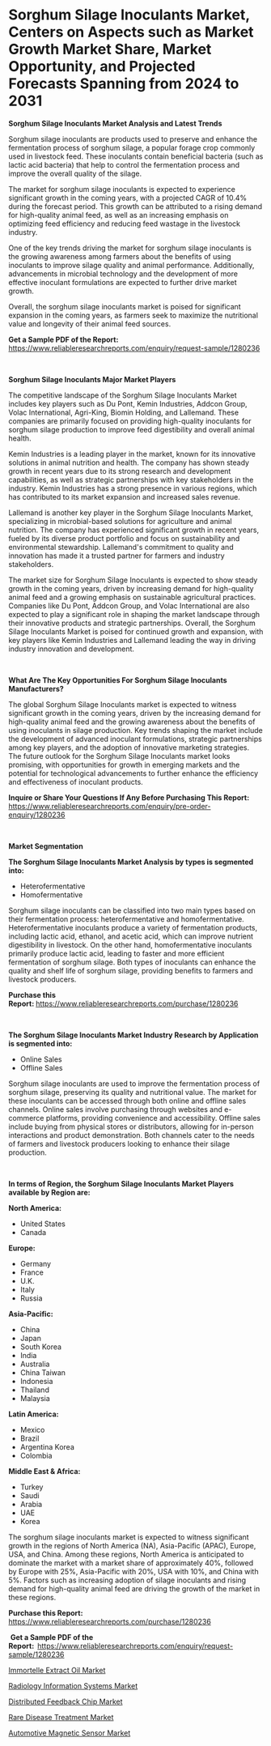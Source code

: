 <p><h1>Sorghum Silage Inoculants Market, Centers on Aspects such as Market Growth Market Share, Market Opportunity, and Projected Forecasts Spanning from 2024 to 2031</h1></p><p><strong>Sorghum Silage Inoculants Market Analysis and Latest Trends</strong></p>
<p><p>Sorghum silage inoculants are products used to preserve and enhance the fermentation process of sorghum silage, a popular forage crop commonly used in livestock feed. These inoculants contain beneficial bacteria (such as lactic acid bacteria) that help to control the fermentation process and improve the overall quality of the silage.</p><p>The market for sorghum silage inoculants is expected to experience significant growth in the coming years, with a projected CAGR of 10.4% during the forecast period. This growth can be attributed to a rising demand for high-quality animal feed, as well as an increasing emphasis on optimizing feed efficiency and reducing feed wastage in the livestock industry.</p><p>One of the key trends driving the market for sorghum silage inoculants is the growing awareness among farmers about the benefits of using inoculants to improve silage quality and animal performance. Additionally, advancements in microbial technology and the development of more effective inoculant formulations are expected to further drive market growth.</p><p>Overall, the sorghum silage inoculants market is poised for significant expansion in the coming years, as farmers seek to maximize the nutritional value and longevity of their animal feed sources.</p></p>
<p><strong>Get a Sample PDF of the Report:&nbsp;</strong> <a href="https://www.reliableresearchreports.com/enquiry/request-sample/1280236">https://www.reliableresearchreports.com/enquiry/request-sample/1280236</a></p>
<p>&nbsp;</p>
<p><strong>Sorghum Silage Inoculants Major Market Players</strong></p>
<p><p>The competitive landscape of the Sorghum Silage Inoculants Market includes key players such as Du Pont, Kemin Industries, Addcon Group, Volac International, Agri-King, Biomin Holding, and Lallemand. These companies are primarily focused on providing high-quality inoculants for sorghum silage production to improve feed digestibility and overall animal health.</p><p>Kemin Industries is a leading player in the market, known for its innovative solutions in animal nutrition and health. The company has shown steady growth in recent years due to its strong research and development capabilities, as well as strategic partnerships with key stakeholders in the industry. Kemin Industries has a strong presence in various regions, which has contributed to its market expansion and increased sales revenue.</p><p>Lallemand is another key player in the Sorghum Silage Inoculants Market, specializing in microbial-based solutions for agriculture and animal nutrition. The company has experienced significant growth in recent years, fueled by its diverse product portfolio and focus on sustainability and environmental stewardship. Lallemand's commitment to quality and innovation has made it a trusted partner for farmers and industry stakeholders.</p><p>The market size for Sorghum Silage Inoculants is expected to show steady growth in the coming years, driven by increasing demand for high-quality animal feed and a growing emphasis on sustainable agricultural practices. Companies like Du Pont, Addcon Group, and Volac International are also expected to play a significant role in shaping the market landscape through their innovative products and strategic partnerships. Overall, the Sorghum Silage Inoculants Market is poised for continued growth and expansion, with key players like Kemin Industries and Lallemand leading the way in driving industry innovation and development.</p></p>
<p>&nbsp;</p>
<p><strong>What Are The Key Opportunities For Sorghum Silage Inoculants Manufacturers?</strong></p>
<p><p>The global Sorghum Silage Inoculants market is expected to witness significant growth in the coming years, driven by the increasing demand for high-quality animal feed and the growing awareness about the benefits of using inoculants in silage production. Key trends shaping the market include the development of advanced inoculant formulations, strategic partnerships among key players, and the adoption of innovative marketing strategies. The future outlook for the Sorghum Silage Inoculants market looks promising, with opportunities for growth in emerging markets and the potential for technological advancements to further enhance the efficiency and effectiveness of inoculant products.</p></p>
<p><strong>Inquire or Share Your Questions If Any Before Purchasing This Report:</strong> <a href="https://www.reliableresearchreports.com/enquiry/pre-order-enquiry/1280236">https://www.reliableresearchreports.com/enquiry/pre-order-enquiry/1280236</a></p>
<p>&nbsp;</p>
<p><strong>Market Segmentation</strong></p>
<p><strong>The Sorghum Silage Inoculants Market Analysis by types is segmented into:</strong></p>
<p><ul><li>Heterofermentative</li><li>Homofermentative</li></ul></p>
<p><p>Sorghum silage inoculants can be classified into two main types based on their fermentation process: heterofermentative and homofermentative. Heterofermentative inoculants produce a variety of fermentation products, including lactic acid, ethanol, and acetic acid, which can improve nutrient digestibility in livestock. On the other hand, homofermentative inoculants primarily produce lactic acid, leading to faster and more efficient fermentation of sorghum silage. Both types of inoculants can enhance the quality and shelf life of sorghum silage, providing benefits to farmers and livestock producers.</p></p>
<p><strong>Purchase this Report:&nbsp;</strong><a href="https://www.reliableresearchreports.com/purchase/1280236">https://www.reliableresearchreports.com/purchase/1280236</a></p>
<p>&nbsp;</p>
<p><strong>The Sorghum Silage Inoculants Market Industry Research by Application is segmented into:</strong></p>
<p><ul><li>Online Sales</li><li>Offline Sales</li></ul></p>
<p><p>Sorghum silage inoculants are used to improve the fermentation process of sorghum silage, preserving its quality and nutritional value. The market for these inoculants can be accessed through both online and offline sales channels. Online sales involve purchasing through websites and e-commerce platforms, providing convenience and accessibility. Offline sales include buying from physical stores or distributors, allowing for in-person interactions and product demonstration. Both channels cater to the needs of farmers and livestock producers looking to enhance their silage production.</p></p>
<p>&nbsp;</p>
<p><strong>In terms of Region, the Sorghum Silage Inoculants Market Players available by Region are:</strong></p>
<p>
    <p> <strong> North America: </strong>
        <ul>
            <li>United States</li>
            <li>Canada</li>
        </ul>
        </p> 
    <p> <strong> Europe: </strong>
        <ul>
            <li>Germany</li>
            <li>France</li>
            <li>U.K.</li>
            <li>Italy</li>
            <li>Russia</li>
        </ul>
        </p> 
    <p> <strong> Asia-Pacific: </strong>
        <ul>
            <li>China</li>
            <li>Japan</li>
            <li>South Korea</li>
            <li>India</li>
            <li>Australia</li>
            <li>China Taiwan</li>
            <li>Indonesia</li>
            <li>Thailand</li>
            <li>Malaysia</li>
        </ul>
        </p> 
    <p> <strong> Latin America: </strong>
        <ul>
            <li>Mexico</li>
            <li>Brazil</li>
            <li>Argentina Korea</li>
            <li>Colombia</li>
        </ul>
        </p> 
    <p> <strong> Middle East & Africa: </strong>
        <ul>
            <li>Turkey</li>
            <li>Saudi</li>
            <li>Arabia</li>
            <li>UAE</li>
            <li>Korea</li>
        </ul>
    </p>
    </p>
<p><p>The sorghum silage inoculants market is expected to witness significant growth in the regions of North America (NA), Asia-Pacific (APAC), Europe, USA, and China. Among these regions, North America is anticipated to dominate the market with a market share of approximately 40%, followed by Europe with 25%, Asia-Pacific with 20%, USA with 10%, and China with 5%. Factors such as increasing adoption of silage inoculants and rising demand for high-quality animal feed are driving the growth of the market in these regions.</p></p>
<p><strong>Purchase this Report: </strong><a href="https://www.reliableresearchreports.com/purchase/1280236">https://www.reliableresearchreports.com/purchase/1280236</a></p>
<p>&nbsp;<strong>Get a Sample PDF of the Report:&nbsp;&nbsp;</strong><a href="https://www.reliableresearchreports.com/enquiry/request-sample/1280236">https://www.reliableresearchreports.com/enquiry/request-sample/1280236</a></p>
<p><strong></strong></p>
<p><p><a href="https://issuu.com/reportprime-2/docs/immortelle-extract-oil-market-size-2030.pptx">Immortelle Extract Oil Market</a></p><p><a href="https://medium.com/@randyweaver2003/radiology-information-systems-market-insights-into-market-cagr-market-trends-and-growth-0a803cafa194">Radiology Information Systems Market</a></p><p><a href="https://github.com/biheemgalvinlouises6hokrh3h/Market-Research-Report-List-1/blob/main/distributed-feedback-chip-market.md">Distributed Feedback Chip Market</a></p><p><a href="https://medium.com/@randyweaver2003/rare-disease-treatment-market-research-report-its-history-and-forecast-2024-to-2031-8f85b6a8a9b5">Rare Disease Treatment Market</a></p><p><a href="https://github.com/bentleemidoriestelle7o/Market-Research-Report-List-1/blob/main/automotive-magnetic-sensor-market.md">Automotive Magnetic Sensor Market</a></p></p>